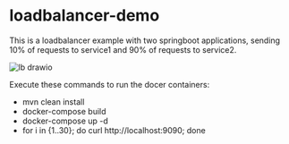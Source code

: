 # loadbalancer-demo

This is a loadbalancer example with two springboot applications, sending 10% of requests to service1 and 90% of requests to service2. 


![lb drawio](https://user-images.githubusercontent.com/109630016/211205200-ccd8c71d-a0a9-41d1-b4c7-4b3f7fe2b134.png)

Execute these commands to run the docer containers:

- mvn clean install
- docker-compose build
- docker-compose up -d
- for i in {1..30}; do curl http://localhost:9090; done
